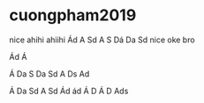 # cuongpham2019
nice
ahihi
ahiihi
Ád
A
Sd
A
S
Dá
Da
Sd
nice oke bro

Ád
Á

Á
Da
S
Da
Sd
A
Ds
Ad

Á
Da
Sd
A
Sd
Ád
ád
Á
D
Á
D
Ads
